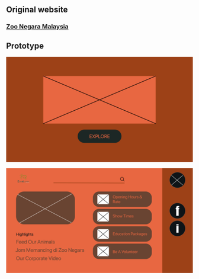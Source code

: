 ## Original website
### [Zoo Negara Malaysia](https://www.zoonegaramalaysia.my/)


## Prototype

![intro.html](./image/intro.png)

![index.html](./image/index.png)